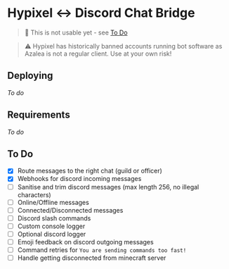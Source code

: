 # Hypixel ↔ Discord Chat Bridge

> 🛑 This is not usable yet - see [To Do](#to-do)

> ⚠️ Hypixel has historically banned accounts running bot software as Azalea is not a regular client. Use at your own risk!

## Deploying

_To do_

## Requirements

_To do_

## To Do

-   [x] Route messages to the right chat (guild or officer)
-   [x] Webhooks for discord incoming messages
-   [ ] Sanitise and trim discord messages (max length 256, no illegal characters)
-   [ ] Online/Offline messages
-   [ ] Connected/Disconnected messages
-   [ ] Discord slash commands
-   [ ] Custom console logger
-   [ ] Optional discord logger
-   [ ] Emoji feedback on discord outgoing messages
-   [ ] Command retries for `You are sending commands too fast!`
-   [ ] Handle getting disconnected from minecraft server

